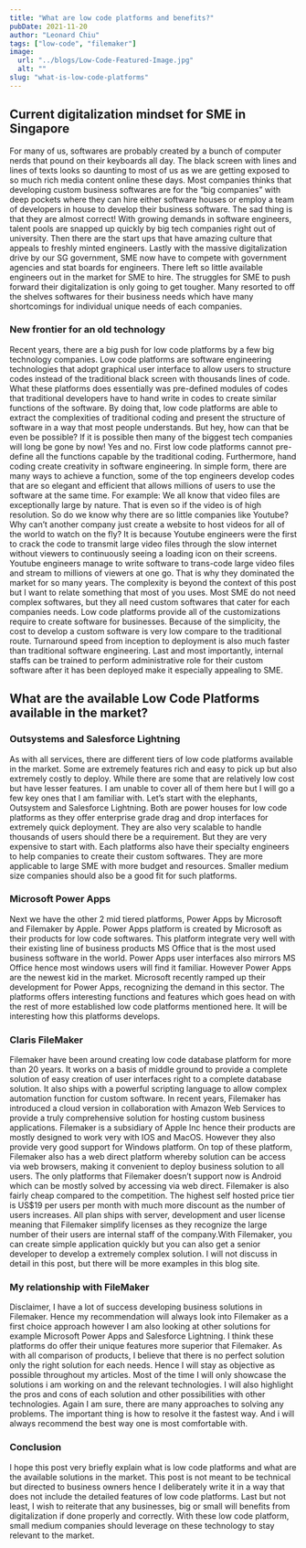 ```yaml
---
title: "What are low code platforms and benefits?"
pubDate: 2021-11-20
author: "Leonard Chiu"
tags: ["low-code", "filemaker"]
image:
  url: "../blogs/Low-Code-Featured-Image.jpg"
  alt: ""
slug: "what-is-low-code-platforms"
---
```


## Current digitalization mindset for SME in Singapore

For many of us, softwares are probably created by a bunch of computer nerds that pound on their keyboards all day. The black screen with lines and lines of texts looks so daunting to most of us as we are getting exposed to so much rich media content online these days. Most companies thinks that developing custom business softwares are for the “big companies” with deep pockets where they can hire either software houses or employ a team of developers in house to develop their business software. The sad thing is that they are almost correct! With growing demands in software engineers, talent pools are snapped up quickly by big tech companies right out of university. Then there are the start ups that have amazing culture that appeals to freshly minted engineers. Lastly with the massive digitalization drive by our SG government, SME now have to compete with government agencies and stat boards for engineers. There left so little available engineers out in the market for SME to hire. The struggles for SME to push forward their digitalization is only going to get tougher. Many resorted to off the shelves softwares for their business needs which have many shortcomings for individual unique needs of each companies.

### New frontier for an old technology

Recent years, there are a big push for low code platforms by a few big technology companies. Low code platforms are software engineering technologies that adopt graphical user interface to allow users to structure codes instead of the traditional black screen with thousands lines of code. What these platforms does essentially was pre-defined modules of codes that traditional developers have to hand write in codes to create similar functions of the software. By doing that, low code platforms are able to extract the complexities of traditional coding and present the structure of software in a way that most people understands. But hey, how can that be even be possible? If it is possible then many of the biggest tech companies will long be gone by now! Yes and no. First low code platforms cannot pre-define all the functions capable by the traditional coding. Furthermore, hand coding create creativity in software engineering. In simple form, there are many ways to achieve a function, some of the top engineers develop codes that are so elegant and efficient that allows millions of users to use the software at the same time. For example: We all know that video files are exceptionally large by nature. That is even so if the video is of high resolution. So do we know why there are so little companies like Youtube? Why can’t another company just create a website to host videos for all of the world to watch on the fly? It is because Youtube engineers were the first to crack the code to transmit large video files through the slow internet without viewers to continuously seeing a loading icon on their screens. Youtube engineers manage to write software to trans-code large video files and stream to millions of viewers at one go. That is why they dominated the market for so many years. The complexity is beyond the context of this post but I want to relate something that most of you uses. Most SME do not need complex softwares, but they all need custom softwares that cater for each companies needs. Low code platforms provide all of the customizations require to create software for businesses. Because of the simplicity, the cost to develop a custom software is very low compare to the traditional route. Turnaround speed from inception to deployment is also much faster than traditional software engineering. Last and most importantly, internal staffs can be trained to perform administrative role for their custom software after it has been deployed make it especially appealing to SME.

## What are the available Low Code Platforms available in the market?

### Outsystems and Salesforce Lightning

As with all services, there are different tiers of low code platforms available in the market. Some are extremely features rich and easy to pick up but also extremely costly to deploy. While there are some that are relatively low cost but have lesser features. I am unable to cover all of them here but I will go a few key ones that I am familiar with. Let’s start with the elephants, Outsystem and Salesforce Lightning. Both are power houses for low code platforms as they offer enterprise grade drag and drop interfaces for extremely quick deployment. They are also very scalable to handle thousands of users should there be a requirement. But they are very expensive to start with. Each platforms also have their specialty engineers to help companies to create their custom softwares. They are more applicable to large SME with more budget and resources. Smaller medium size companies should also be a good fit for such platforms.

### Microsoft Power Apps

Next we have the other 2 mid tiered platforms, Power Apps by Microsoft and Filemaker by Apple. Power Apps platform is created by Microsoft as their products for low code softwares. This platform integrate very well with their existing line of business products MS Office that is the most used business software in the world. Power Apps user interfaces also mirrors MS Office hence most windows users will find it familiar. However Power Apps are the newest kid in the market. Microsoft recently ramped up their development for Power Apps, recognizing the demand in this sector. The platforms offers interesting functions and features which goes head on with the rest of more established low code platforms mentioned here. It will be interesting how this platforms develops.

### Claris FileMaker

Filemaker have been around creating low code database platform for more than 20 years. It works on a basis of middle ground to provide a complete solution of easy creation of user interfaces right to a complete database solution. It also ships with a powerful scripting language to allow complex automation function for custom software. In recent years, Filemaker has introduced a cloud version in collaboration with Amazon Web Services to provide a truly comprehensive solution for hosting custom business applications. Filemaker is a subsidiary of Apple Inc hence their products are mostly designed to work very with IOS and MacOS. However they also provide very good support for Windows platform. On top of these platform, Filemaker also has a web direct platform whereby solution can be access via web browsers, making it convenient to deploy business solution to all users. The only platforms that Filemaker doesn’t support now is Android which can be mostly solved by accessing via web direct. Filemaker is also fairly cheap compared to the competition. The highest self hosted price tier is US$19 per users per month with much more discount as the number of users increases. All plan ships with server, development and user license meaning that Filemaker simplify licenses as they recognize the large number of their users are internal staff of the company.With Filemaker, you can create simple application quickly but you can also get a senior developer to develop a extremely complex solution. I will not discuss in detail in this post, but there will be more examples in this blog site.

### My relationship with FileMaker

Disclaimer, I have a lot of success developing business solutions in Filemaker. Hence my recommendation will always look into Filemaker as a first choice approach however I am also looking at other solutions for example Microsoft Power Apps and Salesforce Lightning. I think these platforms do offer their unique features more superior that Filemaker. As with all comparison of products, I believe that there is no perfect solution only the right solution for each needs. Hence I will stay as objective as possible throughout my articles. Most of the time I will only showcase the solutions i am working on and the relevant technologies. I will also highlight the pros and cons of each solution and other possibilities with other technologies. Again I am sure, there are many approaches to solving any problems. The important thing is how to resolve it the fastest way. And i will always recommend the best way one is most comfortable with.

### Conclusion

I hope this post very briefly explain what is low code platforms and what are the available solutions in the market. This post is not meant to be technical but directed to business owners hence I deliberately write it in a way that does not include the detailed features of low code platforms. Last but not least, I wish to reiterate that any businesses, big or small will benefits from digitalization if done properly and correctly. With these low code platform, small medium companies should leverage on these technology to stay relevant to the market.‍
